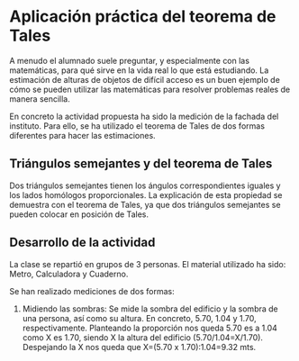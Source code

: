 # Aplicación práctica del teorema de Tales

A menudo el alumnado suele preguntar, y especialmente con las matemáticas, para qué sirve en la vida real lo que está estudiando. 
La estimación de alturas de objetos de difícil acceso es un buen ejemplo de cómo se pueden utilizar las matemáticas para resolver problemas reales de manera sencilla.

En concreto la actividad propuesta ha sido la medición de la fachada del instituto. Para ello, se ha utilizado el teorema de Tales de dos formas diferentes para hacer las estimaciones.

## Triángulos semejantes y del teorema de Tales

Dos triángulos semejantes tienen los ángulos correspondientes iguales y los lados homólogos proporcionales. La explicación de esta propiedad se demuestra con el teorema de Tales, ya que dos triángulos semejantes se pueden colocar en posición de Tales.

## Desarrollo de la actividad

La clase se repartió en grupos de 3 personas. El material utilizado ha sido: Metro, Calculadora y Cuaderno.

Se han realizado mediciones de dos formas:

  1. Midiendo las sombras: Se mide la sombra del edificio y la sombra de una persona, así como su altura. En concreto, 5.70, 1.04 y 1.70, respectivamente. Planteando la proporción nos queda 5.70 es a 1.04 como X es 1.70, siendo X la altura del edificio (5.70/1.04=X/1.70). Despejando la X nos queda que X=(5.70 x 1.70):1.04=9.32 mts.   

